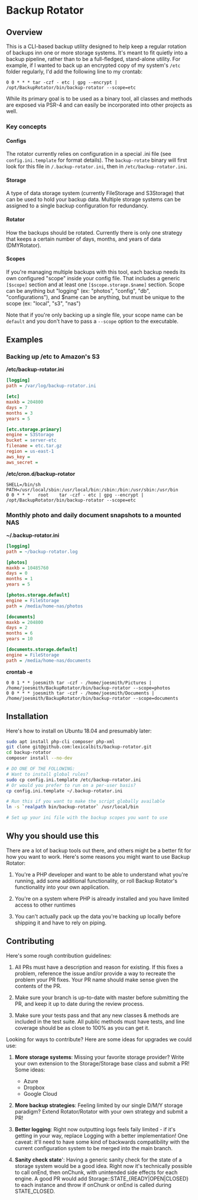 # Backup Rotator

## Overview

This is a CLI-based backup utility designed to help keep a regular rotation of backups inn one or more storage systems.
It's meant to fit quietly into a backup pipeline, rather than to be a full-fledged, stand-alone utility.  For example,
if I wanted to back up an encrypted copy of my system's `/etc` folder regularly, I'd add the following line to my
crontab:

```cron
0 0 * * * tar -czf - etc | gpg --encrypt | /opt/BackupRotator/bin/backup-rotator --scope=etc
```

While its primary goal is to be used as a binary tool, all classes and methods are exposed via PSR-4 and can easily
be incorporated into other projects as well.

### Key concepts

#### Configs
The rotator currently relies on configuration in a special .ini file (see `config.ini.template` for format
details).  The `backup-rotate` binary will first look for this file in `/.backup-rotator.ini`, then in
`/etc/backup-rotator.ini`.

#### Storage
A type of data storage system (currently FileStorage and S3Storage) that can be used to hold your backup data.
Multiple storage systems can be assigned to a single backup configuration for redundancy.

#### Rotator
How the backups should be rotated.  Currently there is only one strategy that keeps a certain number of days, months,
and years of data (DMYRotator).

#### Scopes
If you're managing multiple backups with this tool, each backup needs its own configured "scope" inside your
config file.  That includes a generic `[$scope]` section and at least one `[$scope.storage.$name]` section.  Scope
can be anything but "logging" (ex: "photos", "config", "db", "configurations"), and $name can be anything, but must be
unique to the scope (ex: "local", "s3", "nas")

Note that if you're only backing up a single file, your scope name can be `default` and you don't have to pass a
`--scope` option to the executable.

## Examples

### Backing up /etc to Amazon's S3

**/etc/backup-rotator.ini**

```ini
[logging]
path = /var/log/backup-rotator.ini

[etc]
maxkb = 204800
days = 7
months = 3
years = 5

[etc.storage.primary]
engine = S3Storage
bucket = server-etc
filename = etc.tar.gz
region = us-east-1
aws_key = 
aws_secret = 
```

**/etc/cron.d/backup-rotator**

```
SHELL=/bin/sh
PATH=/usr/local/sbin:/usr/local/bin:/sbin:/bin:/usr/sbin:/usr/bin
0 0 * * *   root    tar -czf - etc | gpg --encrypt | /opt/BackupRotator/bin/backup-rotator --scope=etc
```

### Monthly photo and daily document snapshots to a mounted NAS

**~/.backup-rotator.ini**
```ini
[logging]
path = ~/backup-rotator.log

[photos]
maxkb = 10485760
days = 0
months = 1
years = 5

[photos.storage.default]
engine = FileStorage
path = /media/home-nas/photos

[documents]
maxkb = 204800
days = 2
months = 6
years = 10

[documents.storage.default]
engine = FileStorage
path = /media/home-nas/documents
```

**crontab -e**
```
0 0 1 * * joesmith tar -czf - /home/joesmith/Pictures | /home/joesmith/BackupRotator/bin/backup-rotator --scope=photos
0 0 * * * joesmith tar -czf - /home/joesmith/Documents | /home/joesmith/BackupRotator/bin/backup-rotator --scope=documents
```

## Installation

Here's how to install on Ubuntu 18.04 and presumably later:

```sh
sudo apt install php-cli composer php-xml
git clone git@github.com:lexicalbits/backup-rotator.git
cd backup-rotator
composer install --no-dev

# DO ONE OF THE FOLLOWING:
# Want to install global rules?
sudo cp config.ini.template /etc/backup-rotator.ini
# Or would you prefer to run on a per-user basis?
cp config.ini.template ~/.backup-rotator.ini

# Run this if you want to make the script globally available
ln -s `realpath bin/backup-rotator` /usr/local/bin

# Set up your ini file with the backup scopes you want to use
```

## Why you should use this

There are a lot of backup tools out there, and others might be a better fit for how you want to work.  Here's some
reasons you might want to use Backup Rotator:

1. You're a PHP developer and want to be able to understand what you're running, add some additional functionality,
   or roll Backup Rotator's functionality into your own application.

1. You're on a system where PHP is already installed and you have limited access to other runtimes

1. You can't actually pack up the data you're backing up locally before shipping it and have to rely on piping.

## Contributing

Here's some rough contribution guidelines:

1. All PRs must have a description and reason for existing.  If this fixes a problem, reference the issue and/or
   provide a way to recreate the problem your PR fixes.  Your PR name should make sense given the contents of the PR.

1. Make sure your branch is up-to-date with master before submitting the PR, and keep it up to date during the review
   process.

1. Make sure your tests pass and that any new classes & methods are included in the test suite.  All public methods
   must have tests, and line coverage should be as close to 100% as you can get it.

Looking for ways to contribute?  Here are some ideas for upgrades we could use:

1. **More storage systems**: Missing your favorite storage provider?  Write your own extension to the Storage/Storage
   base class and submit a PR!  Some ideas:
    * Azure
    * Dropbox
    * Google Cloud

1. **More backup strategies**: Feeling limited by our single D/M/Y storage paradigm?  Extend Rotator/Rotator with your
   own strategy and submit a PR!

1. **Better logging**: Right now outputting logs feels faily limited - if it's getting in your way, replace
   Logging with a better implementation!  One caveat: it'll need to have some kind of backwards compatibility
   with the current configuration system to be merged into the main branch.

1. **Sanity check state**': Having a generic sanity check for the state of a storage system would be a good idea.
   Right now it's technically possible to call onEnd, then onChunk, with unintended side effects for each engine.
   A good PR would add Storage::STATE_{READY|OPEN|CLOSED} to each instance and throw if onChunk or onEnd is called
   during STATE_CLOSED.
